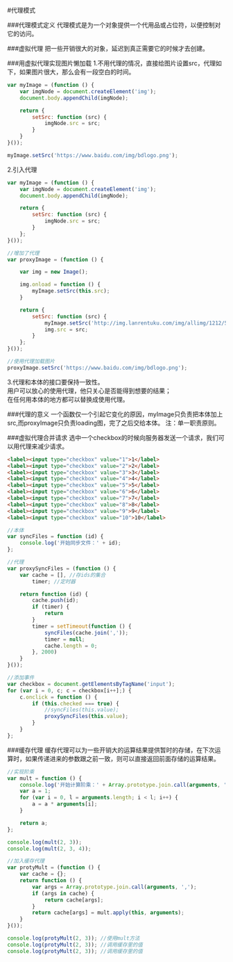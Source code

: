 #代理模式

###代理模式定义
代理模式是为一个对象提供一个代用品或占位符，以便控制对它的访问。

###虚拟代理
把一些开销很大的对象，延迟到真正需要它的时候才去创建。         

###用虚拟代理实现图片懒加载
1.不用代理的情况，直接给图片设置src，代理如下，如果图片很大，那么会有一段空白的时间。
```js
var myImage = (function () {
    var imgNode = document.createElement('img');
    document.body.appendChild(imgNode);

    return {
        setSrc: function (src) {
            imgNode.src = src;
        }
    }
}());

myImage.setSrc('https://www.baidu.com/img/bdlogo.png');
```

2.引入代理
```js
var myImage = (function () {
    var imgNode = document.createElement('img');
    document.body.appendChild(imgNode);

    return {
        setSrc: function (src) {
            imgNode.src = src;
        }
    };
}());

//增加了代理
var proxyImage = (function () {

    var img = new Image();

    img.onload = function () {
        myImage.setSrc(this.src);
    }

    return {
        setSrc: function (src) {
            myImage.setSrc('http://img.lanrentuku.com/img/allimg/1212/5-121204193R0.gif');
            img.src = src;
        }
    };
}());

//使用代理加载图片
proxyImage.setSrc('https://www.baidu.com/img/bdlogo.png');
```

3.代理和本体的接口要保持一致性。    
用户可以放心的使用代理，他只关心是否能得到想要的结果；    
在任何用本体的地方都可以替换成使用代理。   

###代理的意义
一个函数仅一个引起它变化的原因，myImage只负责把本体加上src,而proxyImage只负责loading图，完了之后交给本体。
注：单一职责原则。

###虚拟代理合并请求
选中一个checkbox的时候向服务器发送一个请求，我们可以用代理来减少请求。
```html
<label><input type="checkbox" value="1">1</label>
<label><input type="checkbox" value="2">2</label>
<label><input type="checkbox" value="3">3</label>
<label><input type="checkbox" value="4">4</label>
<label><input type="checkbox" value="5">5</label>
<label><input type="checkbox" value="6">6</label>
<label><input type="checkbox" value="7">7</label>
<label><input type="checkbox" value="8">8</label>
<label><input type="checkbox" value="9">9</label>
<label><input type="checkbox" value="10">10</label>
```

```js
//本体
var syncFiles = function (id) {
    console.log('开始同步文件：' + id);
};

//代理
var proxySyncFiles = (function () {
    var cache = [], //存ids的集合
        timer; //定时器

    return function (id) {
        cache.push(id);
        if (timer) {
            return
        }
        timer = setTimeout(function () {
            syncFiles(cache.join(','));
            timer = null;
            cache.length = 0;
        }, 2000)
    }
}());

//添加事件
var checkbox = document.getElementsByTagName('input');
for (var i = 0, c; c = checkbox[i++];) {
    c.onclick = function () {
        if (this.checked === true) {
            //syncFiles(this.value);
            proxySyncFiles(this.value);
        }
    }
};
```

###缓存代理
缓存代理可以为一些开销大的运算结果提供暂时的存储，在下次运算时，如果传递进来的参数跟之前一致，则可以直接返回前面存储的运算结果。

```js
//实现阶乘
var mult = function () {
    console.log('开始计算阶乘：' + Array.prototype.join.call(arguments, ','));
    var a = 1;
    for (var i = 0, l = arguments.length; i < l; i++) {
        a = a * arguments[i];
    }

    return a;
};

console.log(mult(2, 3));
console.log(mult(2, 3, 4));

//加入缓存代理
var protyMult = (function () {
    var cache = {};
    return function () {
        var args = Array.prototype.join.call(arguments, ',');
        if (args in cache) {
            return cache[args];
        }
        return cache[args] = mult.apply(this, arguments);
    }
}());

console.log(protyMult(2, 3)); //使用mult方法
console.log(protyMult(2, 3)); //调用缓存里的值
console.log(protyMult(2, 3)); //调用缓存里的值
```
